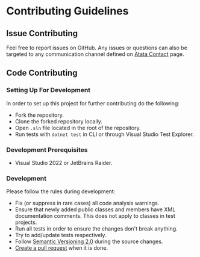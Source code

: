 # Contributing Guidelines

## Issue Contributing

Feel free to report issues on GitHub.
Any issues or questions can also be targeted to any communication channel defined on [Atata Contact](https://atata.io/contact/) page.

## Code Contributing

### Setting Up For Development

In order to set up this project for further contributing do the following:

- Fork the repository.
- Clone the forked repository locally.
- Open `.sln` file located in the root of the repository.
- Run tests with `dotnet test` in CLI or through Visual Studio Test Explorer.

### Development Prerequisites

- Visual Studio 2022 or JetBrains Raider.

### Development

Please follow the rules during development:
- Fix (or suppress in rare cases) all code analysis warnings.
- Ensure that newly added public classes and members have XML documentation comments.
  This does not apply to classes in test projects. 
- Run all tests in order to ensure the changes don't break anything.
- Try to add/update tests respectively.
- Follow [Semantic Versioning 2.0](https://semver.org/) during the source changes.
- [Create a pull request](https://docs.github.com/en/pull-requests/collaborating-with-pull-requests/proposing-changes-to-your-work-with-pull-requests/creating-a-pull-request-from-a-fork) when it is done.
